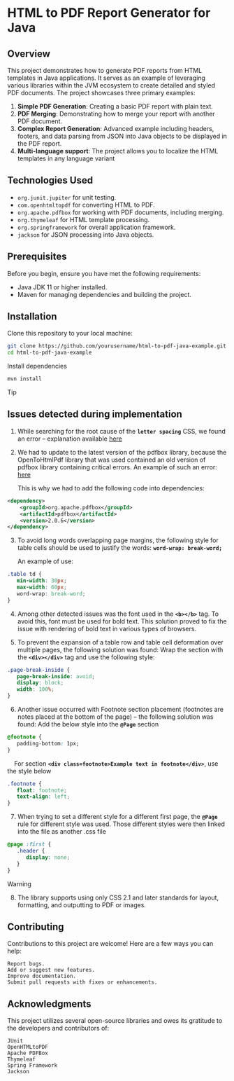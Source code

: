 # HTML to PDF Report Generator for Java

## Overview

This project demonstrates how to generate PDF reports from HTML templates in Java applications. It serves as an example of leveraging various libraries within the JVM ecosystem to create detailed and styled PDF documents. The project showcases three primary examples:

1. **Simple PDF Generation**: Creating a basic PDF report with plain text.
2. **PDF Merging**: Demonstrating how to merge your report with another PDF document.
3. **Complex Report Generation**: Advanced example including headers, footers, and data parsing from JSON into Java objects to be displayed in the PDF report.
4. **Multi-language support**: The project allows you to localize the HTML templates in any language variant

## Technologies Used

- `org.junit.jupiter` for unit testing.
- `com.openhtmltopdf` for converting HTML to PDF.
- `org.apache.pdfbox` for working with PDF documents, including merging.
- `org.thymeleaf` for HTML template processing.
- `org.springframework` for overall application framework.
- `jackson` for JSON processing into Java objects.

## Prerequisites

Before you begin, ensure you have met the following requirements:

- Java JDK 11 or higher installed.
- Maven for managing dependencies and building the project.

## Installation

Clone this repository to your local machine:

```sh
git clone https://github.com/yourusername/html-to-pdf-java-example.git
cd html-to-pdf-java-example
```
Install dependencies
```sh
mvn install
```
> [!TIP]
> ## Issues detected during implementation
1. While searching for the root cause of the **```letter spacing```** CSS, we found an error – explanation available [here](https://github.com/danfickle/openhtmltopdf/issues/228#issuecomment-408588612)
2. We had to update to the latest version of the pdfbox library, because the OpenToHtmlPdf library that was used contained an old version of pdfbox library containing critical errors. An example of such an error:
   [here](https://devhub.checkmarx.com/cve-details/CVE-2018-8036/?utm_source=jetbrains&utm_medium=referral&utm_campaign=idea)

    This is why we had to add the following code into dependencies:
```xml
<dependency>
    <groupId>org.apache.pdfbox</groupId>
    <artifactId>pdfbox</artifactId>
    <version>2.0.6</version>
</dependency>
```
3. To avoid long words overlapping page margins, the following style for table cells should be used to justify the words: **```word-wrap: break-word;```**
  
   An example of use:
```css
.table td {
   min-width: 30px;
   max-width: 60px;
   word-wrap: break-word;
}
```   
4. Among other detected issues was the font used in the **```<b></b>```**  tag. To avoid this, font must be used for bold text. This solution proved to fix the issue with rendering of bold text in various types of browsers.

5. To prevent the expansion of a table row and table cell deformation over multiple pages, the following solution was found:
   Wrap the section with the **```<div></div>```** tag and use the following style:
```css
.page-break-inside {
   page-break-inside: avoid;
   display: block;
   width: 100%;
}
``` 
6. Another issue occurred with Footnote section placement (footnotes are notes placed at the bottom of the page) – the following solution was found:
   Add the below style into the **```@Page```** section
```css
@footnote {
   padding-bottom: 1px;
}
```
&nbsp;&nbsp;&nbsp;&nbsp;For section **```<div class=footnote>Example text in footnote</div>```**, use the style below

```css
.footnote {
   float: footnote;
   text-align: left;
}
``` 
7. When trying to set a different style for a different first page, the **```@Page```** rule for different style was used. Those different styles were then linked into the file as another .css file
```css
@page :first {
   .header {
      display: none;
   }
} 
```
> [!WARNING]
> 8. The library supports using only CSS 2.1 and later standards for layout, formatting, and outputting to PDF or images.

   

## Contributing
Contributions to this project are welcome! Here are a few ways you can help:

    Report bugs.
    Add or suggest new features.
    Improve documentation.
    Submit pull requests with fixes or enhancements.

## Acknowledgments
This project utilizes several open-source libraries and owes its gratitude to the developers and contributors of:

    JUnit
    OpenHTMLtoPDF
    Apache PDFBox
    Thymeleaf
    Spring Framework
    Jackson
